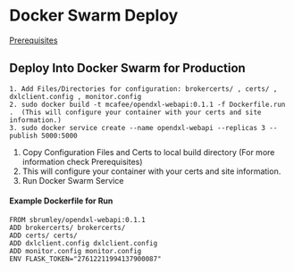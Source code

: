 # Docker Swarm Deploy

[Prerequisites](Prerequisites.md)


## Deploy Into Docker Swarm for Production
```
1. Add Files/Directories for configuration: brokercerts/ , certs/ , dxlclient.config , monitor.config
2. sudo docker build -t mcafee/opendxl-webapi:0.1.1 -f Dockerfile.run .  (This will configure your container with your certs and site information.)
3. sudo docker service create --name opendxl-webapi --replicas 3 --publish 5000:5000
```
1. Copy Configuration Files and Certs to local build directory (For more information check Prerequisites)
2. This will configure your container with your certs and site information.
3. Run Docker Swarm Service

#### Example Dockerfile for Run
```
FROM sbrumley/opendxl-webapi:0.1.1
ADD brokercerts/ brokercerts/
ADD certs/ certs/
ADD dxlclient.config dxlclient.config
ADD monitor.config monitor.config
ENV FLASK_TOKEN="27612211994137900087"
```